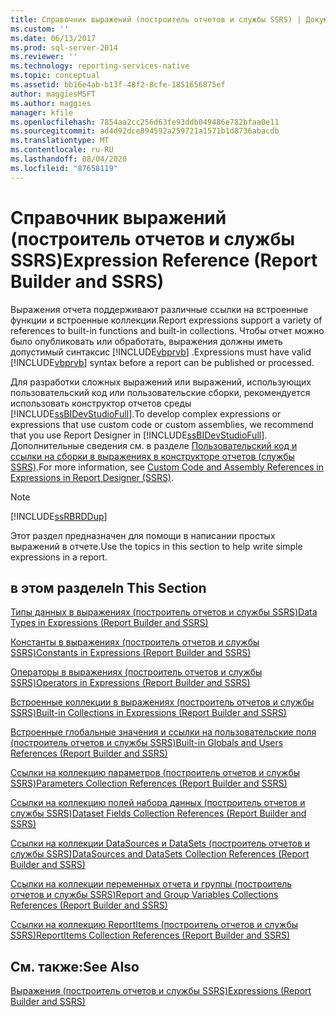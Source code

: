 ```yaml
---
title: Справочник выражений (построитель отчетов и службы SSRS) | Документы Майкрософт
ms.custom: ''
ms.date: 06/13/2017
ms.prod: sql-server-2014
ms.reviewer: ''
ms.technology: reporting-services-native
ms.topic: conceptual
ms.assetid: bb16e4ab-b13f-48f2-8cfe-1851656875ef
author: maggiesMSFT
ms.author: maggies
manager: kfile
ms.openlocfilehash: 7854aa2cc256d63fe93ddb049486e782bfaa0e11
ms.sourcegitcommit: ad4d92dce894592a259721a1571b1d8736abacdb
ms.translationtype: MT
ms.contentlocale: ru-RU
ms.lasthandoff: 08/04/2020
ms.locfileid: "87658119"
---
```

# <a name="expression-reference-report-builder-and-ssrs"></a><span data-ttu-id="d3aef-102">Справочник выражений (построитель отчетов и службы SSRS)</span><span class="sxs-lookup"><span data-stu-id="d3aef-102">Expression Reference (Report Builder and SSRS)</span></span>
  <span data-ttu-id="d3aef-103">Выражения отчета поддерживают различные ссылки на встроенные функции и встроенные коллекции.</span><span class="sxs-lookup"><span data-stu-id="d3aef-103">Report expressions support a variety of references to built-in functions and built-in collections.</span></span> <span data-ttu-id="d3aef-104">Чтобы отчет можно было опубликовать или обработать, выражения должны иметь допустимый синтаксис [!INCLUDE[vbprvb](../../includes/vbprvb-md.md)] .</span><span class="sxs-lookup"><span data-stu-id="d3aef-104">Expressions must have valid [!INCLUDE[vbprvb](../../includes/vbprvb-md.md)] syntax before a report can be published or processed.</span></span>  
  
 <span data-ttu-id="d3aef-105">Для разработки сложных выражений или выражений, использующих пользовательский код или пользовательские сборки, рекомендуется использовать конструктор отчетов среды [!INCLUDE[ssBIDevStudioFull](../../includes/ssbidevstudiofull-md.md)].</span><span class="sxs-lookup"><span data-stu-id="d3aef-105">To develop complex expressions or expressions that use custom code or custom assemblies, we recommend that you use Report Designer in [!INCLUDE[ssBIDevStudioFull](../../includes/ssbidevstudiofull-md.md)].</span></span> <span data-ttu-id="d3aef-106">Дополнительные сведения см. в разделе [Пользовательский код и ссылки на сборки в выражениях в конструкторе отчетов (службы SSRS)](custom-code-and-assembly-references-in-expressions-in-report-designer-ssrs.md).</span><span class="sxs-lookup"><span data-stu-id="d3aef-106">For more information, see [Custom Code and Assembly References in Expressions in Report Designer &#40;SSRS&#41;](custom-code-and-assembly-references-in-expressions-in-report-designer-ssrs.md).</span></span>  
  
> [!NOTE]  
>  [!INCLUDE[ssRBRDDup](../../includes/ssrbrddup-md.md)]  
  
 <span data-ttu-id="d3aef-107">Этот раздел предназначен для помощи в написании простых выражений в отчете.</span><span class="sxs-lookup"><span data-stu-id="d3aef-107">Use the topics in this section to help write simple expressions in a report.</span></span>  
  
## <a name="in-this-section"></a><span data-ttu-id="d3aef-108">в этом разделе</span><span class="sxs-lookup"><span data-stu-id="d3aef-108">In This Section</span></span>  
 [<span data-ttu-id="d3aef-109">Типы данных в выражениях (построитель отчетов и службы SSRS)</span><span class="sxs-lookup"><span data-stu-id="d3aef-109">Data Types in Expressions &#40;Report Builder and SSRS&#41;</span></span>](expressions-report-builder-and-ssrs.md)  
  
 [<span data-ttu-id="d3aef-110">Константы в выражениях (построитель отчетов и службы SSRS)</span><span class="sxs-lookup"><span data-stu-id="d3aef-110">Constants in Expressions &#40;Report Builder and SSRS&#41;</span></span>](constants-in-expressions-report-builder-and-ssrs.md)  
  
 [<span data-ttu-id="d3aef-111">Операторы в выражениях (построитель отчетов и службы SSRS)</span><span class="sxs-lookup"><span data-stu-id="d3aef-111">Operators in Expressions &#40;Report Builder and SSRS&#41;</span></span>](operators-in-expressions-report-builder-and-ssrs.md)  
  
 [<span data-ttu-id="d3aef-112">Встроенные коллекции в выражениях (построитель отчетов и службы SSRS)</span><span class="sxs-lookup"><span data-stu-id="d3aef-112">Built-in Collections in Expressions &#40;Report Builder and SSRS&#41;</span></span>](built-in-collections-in-expressions-report-builder.md)  
  
 [<span data-ttu-id="d3aef-113">Встроенные глобальные значения и ссылки на пользовательские поля (построитель отчетов и службы SSRS)</span><span class="sxs-lookup"><span data-stu-id="d3aef-113">Built-in Globals and Users References &#40;Report Builder and SSRS&#41;</span></span>](built-in-collections-built-in-globals-and-users-references-report-builder.md)  
  
 [<span data-ttu-id="d3aef-114">Ссылки на коллекцию параметров (построитель отчетов и службы SSRS)</span><span class="sxs-lookup"><span data-stu-id="d3aef-114">Parameters Collection References &#40;Report Builder and SSRS&#41;</span></span>](built-in-collections-parameters-collection-references-report-builder.md)  
  
 [<span data-ttu-id="d3aef-115">Ссылки на коллекцию полей набора данных (построитель отчетов и службы SSRS)</span><span class="sxs-lookup"><span data-stu-id="d3aef-115">Dataset Fields Collection References &#40;Report Builder and SSRS&#41;</span></span>](built-in-collections-dataset-fields-collection-references-report-builder.md)  
  
 [<span data-ttu-id="d3aef-116">Ссылки на коллекции DataSources и DataSets (построитель отчетов и службы SSRS)</span><span class="sxs-lookup"><span data-stu-id="d3aef-116">DataSources and DataSets Collection References &#40;Report Builder and SSRS&#41;</span></span>](built-in-collections-datasources-and-datasets-references-report-builder.md)  
  
 [<span data-ttu-id="d3aef-117">Ссылки на коллекции переменных отчета и группы (построитель отчетов и службы SSRS)</span><span class="sxs-lookup"><span data-stu-id="d3aef-117">Report and Group Variables Collections References &#40;Report Builder and SSRS&#41;</span></span>](built-in-collections-report-and-group-variables-references-report-builder.md)  
  
 [<span data-ttu-id="d3aef-118">Ссылки на коллекцию ReportItems (построитель отчетов и службы SSRS)</span><span class="sxs-lookup"><span data-stu-id="d3aef-118">ReportItems Collection References &#40;Report Builder and SSRS&#41;</span></span>](built-in-collections-reportitems-collection-references-report-builder.md)  
  
## <a name="see-also"></a><span data-ttu-id="d3aef-119">См. также:</span><span class="sxs-lookup"><span data-stu-id="d3aef-119">See Also</span></span>  
 [<span data-ttu-id="d3aef-120">Выражения (построитель отчетов и службы SSRS)</span><span class="sxs-lookup"><span data-stu-id="d3aef-120">Expressions &#40;Report Builder and SSRS&#41;</span></span>](expressions-report-builder-and-ssrs.md)  
  
  
